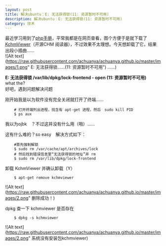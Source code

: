 ```yaml
---
layout: post
title: 解决ubuntu：E: 无法获得锁(11: 资源暂时不可用)
description: 解决ubuntu：E: 无法获得锁(11: 资源暂时不可用)
category: 技术
---
```


最近学习用到了[php手册][1]，平常我都是在网页查看，图个方便于是就下载了[KchmViewer][2]（开源CHM 阅读器），不过效果不太理想。今天想卸载了它，结果出段小插曲......  
![Alt text](https://raw.githubusercontent.com/achuanya/achuanya.github.io/master/images/1.png" E: 无法获得锁......(11: 资源暂时不可用") ......)

**E: 无法获得锁 /var/lib/dpkg/lock-frontend - open (11: 资源暂时不可用)**  
what the?  
好吧，遇到问题解决问题  

刚开始我是以为软件没有完全关闭就打开了终端......  

		# 打开终端列出进程，找含有 apt-get 进程，然后　sudo kill PID
		$ ps aux 

我以为ojbk　？不过这并没有什么用（啪）......  

这有什么难的？so easy　解决方式如下：

		#首先强制解锁
		$ sudo rm /var/cache/apt/archives/lock
		# 然后找到错误信息里“无法获得锁的地址”并 rm
		$ sudo rm /var/lib/dpkg/lock-frontend

卸载 KchmViewer 并确认卸载（Y）

		$ apt-get remove kchmviewer 
		
![Alt text](https://raw.githubusercontent.com/achuanya/achuanya.github.io/master/images/2.png" 删除成功！)

dpkg 查一下 kchmviewer 是否存在

		$ dpkg -s kchmviewer

![Alt text](https://raw.githubusercontent.com/achuanya/achuanya.github.io/master/images/2.png" 系统没有安装包kchmviewer)



[1]: http://php.net/
[2]: https://github.com/gyunaev/kchmviewer